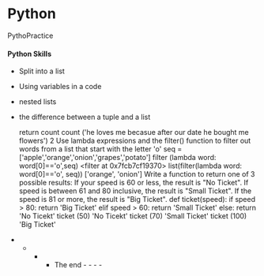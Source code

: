 # Python
PythoPractice

#### Python Skills
- Split into a list

- Using variables in a code

- nested lists

- the difference between a tuple and a list



    return count
count ('he loves me becasue after our date he bought me flowers')
2
Use lambda expressions and the filter() function to filter out words from a list that start with the letter 'o'
seq =['apple','orange','onion','grapes','potato']
filter (lambda word: word[0]=='o',seq)
<filter at 0x7fcb7cf19370>
list(filter(lambda word: word[0]=='o', seq))
['orange', 'onion']
Write a function to return one of 3 possible results: If your speed is 60 or less, the result is "No Ticket". If speed is between 61 and 80 inclusive, the result is "Small Ticket". If the speed is 81 or more, the result is "Big Ticket".
def ticket(speed):
    if speed > 80:
        return 'Big Ticket'
    elif speed > 60:
        return 'Small Ticket'
    else:
        return 'No Ticekt'
ticket (50)
'No Ticekt'
ticket (70)
'Small Ticket'
ticket (100)
'Big Ticket'
- - - - The end - - - -
